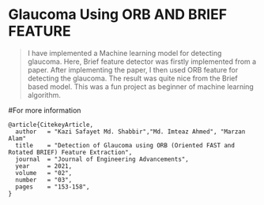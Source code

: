 # Glaucoma Using ORB AND BRIEF FEATURE

>I have implemented a Machine learning model for detecting glaucoma.
Here, Brief feature detector was firstly implemented from a paper. After implementing the paper, I then used ORB feature for detecting the glaucoma. The result was quite nice from the Brief based model. This was a fun project as beginner of machine learning algorithm.

#For more information

```
@article{CitekeyArticle,
  author   = "Kazi Safayet Md. Shabbir","Md. Imteaz Ahmed", "Marzan Alam"
  title    = "Detection of Glaucoma using ORB (Oriented FAST and Rotated BRIEF) Feature Extraction",
  journal  = "Journal of Engineering Advancements",
  year     = 2021,
  volume   = "02",
  number   = "03",
  pages    = "153-158",
}
```

